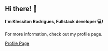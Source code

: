 ## Hi there! 👋

#### I'm Klessiton Rodrigues, Fullstack developer 💻!

For more information, check out my profile page.

[Profile Page](https://profile.klessitonrds.com)
